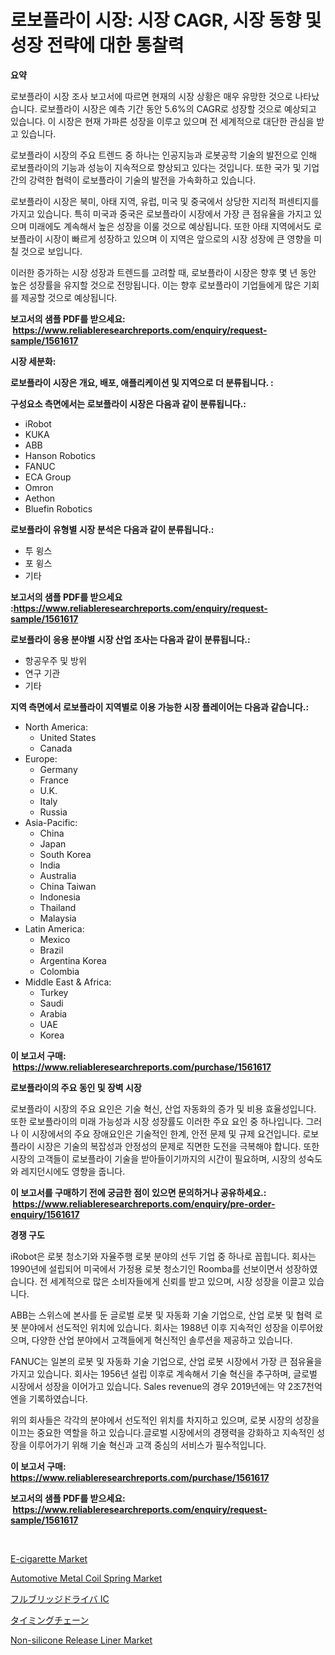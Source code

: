 <p><h1>로보플라이 시장: 시장 CAGR, 시장 동향 및 성장 전략에 대한 통찰력</h1></p><p><strong>요약</strong></p>
<p><p>로보플라이 시장 조사 보고서에 따르면 현재의 시장 상황은 매우 유망한 것으로 나타났습니다. 로보플라이 시장은 예측 기간 동안 5.6%의 CAGR로 성장할 것으로 예상되고 있습니다. 이 시장은 현재 가파른 성장을 이루고 있으며 전 세계적으로 대단한 관심을 받고 있습니다.</p><p>로보플라이 시장의 주요 트렌드 중 하나는 인공지능과 로봇공학 기술의 발전으로 인해 로보플라이의 기능과 성능이 지속적으로 향상되고 있다는 것입니다. 또한 국가 및 기업 간의 강력한 협력이 로보플라이 기술의 발전을 가속화하고 있습니다.</p><p>로보플라이 시장은 북미, 아태 지역, 유럽, 미국 및 중국에서 상당한 지리적 퍼센티지를 가지고 있습니다. 특히 미국과 중국은 로보플라이 시장에서 가장 큰 점유율을 가지고 있으며 미래에도 계속해서 높은 성장을 이룰 것으로 예상됩니다. 또한 아태 지역에서도 로보플라이 시장이 빠르게 성장하고 있으며 이 지역은 앞으로의 시장 성장에 큰 영향을 미칠 것으로 보입니다.</p><p>이러한 증가하는 시장 성장과 트렌드를 고려할 때, 로보플라이 시장은 향후 몇 년 동안 높은 성장률을 유지할 것으로 전망됩니다. 이는 향후 로보플라이 기업들에게 많은 기회를 제공할 것으로 예상됩니다.</p></p>
<p><strong>보고서의 샘플 PDF를 받으세요: &nbsp;<a href="https://www.reliableresearchreports.com/enquiry/request-sample/1561617">https://www.reliableresearchreports.com/enquiry/request-sample/1561617</a></strong></p>
<p><strong>시장 세분화:</strong></p>
<p><strong> 로보플라이 시장은 개요, 배포, 애플리케이션 및 지역으로 더 분류됩니다. :</strong></p>
<p><strong>구성요소 측면에서는 로보플라이 시장은 다음과 같이 분류됩니다.:</strong></p>
<p><ul><li>iRobot</li><li>KUKA</li><li>ABB</li><li>Hanson Robotics</li><li>FANUC</li><li>ECA Group</li><li>Omron</li><li>Aethon</li><li>Bluefin Robotics</li></ul></p>
<p><strong> 로보플라이 유형별 시장 분석은 다음과 같이 분류됩니다.:</strong></p>
<p><ul><li>투 윙스</li><li>포 윙스</li><li>기타</li></ul></p>
<p><strong>보고서의 샘플 PDF를 받으세요 :<a href="https://www.reliableresearchreports.com/enquiry/request-sample/1561617">https://www.reliableresearchreports.com/enquiry/request-sample/1561617</a></strong></p>
<p><strong> 로보플라이 응용 분야별 시장 산업 조사는 다음과 같이 분류됩니다.:</strong></p>
<p><ul><li>항공우주 및 방위</li><li>연구 기관</li><li>기타</li></ul></p>
<p><strong>지역 측면에서 로보플라이 지역별로 이용 가능한 시장 플레이어는 다음과 같습니다.:</strong></p>
<p><ul>
    <li>
        North America:
        <ul>
            <li>United States</li>
            <li>Canada</li>
        </ul>
    </li>
    <li>
        Europe:
        <ul>
            <li>Germany</li>
            <li>France</li>
            <li>U.K.</li>
            <li>Italy</li>
            <li>Russia</li>
        </ul>
    </li>
    <li>
        Asia-Pacific:
        <ul>
            <li>China</li>
            <li>Japan</li>
            <li>South Korea</li>
            <li>India</li>
            <li>Australia</li>
            <li>China Taiwan</li>
            <li>Indonesia</li>
            <li>Thailand</li>
            <li>Malaysia</li>
        </ul>
    </li>
    <li>
        Latin America:
        <ul>
            <li>Mexico</li>
            <li>Brazil</li>
            <li>Argentina Korea</li>
            <li>Colombia</li>
        </ul>
    </li>
    <li>
        Middle East & Africa:
        <ul>
            <li>Turkey</li>
            <li>Saudi</li>
            <li>Arabia</li>
            <li>UAE</li>
            <li>Korea</li>
        </ul>
    </li>
    </ul></p>
<p><strong>이 보고서 구매: &nbsp;<a href="https://www.reliableresearchreports.com/purchase/1561617">https://www.reliableresearchreports.com/purchase/1561617</a></strong></p>
<p><strong>로보플라이의 주요 동인 및 장벽 시장</strong></p>
<p><p>로보플라이 시장의 주요 요인은 기술 혁신, 산업 자동화의 증가 및 비용 효율성입니다. 또한 로보플라이의 미래 가능성과 시장 성장률도 이러한 주요 요인 중 하나입니다. 그러나 이 시장에서의 주요 장애요인은 기술적인 한계, 안전 문제 및 규제 요건입니다. 로보플라이 시장은 기술의 복잡성과 안정성의 문제로 직면한 도전을 극복해야 합니다. 또한 시장의 고객들이 로보플라이 기술을 받아들이기까지의 시간이 필요하며, 시장의 성숙도와 레지던시에도 영향을 줍니다.</p></p>
<p><strong>이 보고서를 구매하기 전에 궁금한 점이 있으면 문의하거나 공유하세요.: &nbsp;<a href="https://www.reliableresearchreports.com/enquiry/pre-order-enquiry/1561617">https://www.reliableresearchreports.com/enquiry/pre-order-enquiry/1561617</a></strong></p>
<p><strong>경쟁 구도</strong></p>
<p><p>iRobot은 로봇 청소기와 자율주행 로봇 분야의 선두 기업 중 하나로 꼽힙니다. 회사는 1990년에 설립되어 미국에서 가정용 로봇 청소기인 Roomba를 선보이면서 성장하였습니다. 전 세계적으로 많은 소비자들에게 신뢰를 받고 있으며, 시장 성장을 이끌고 있습니다.</p><p>ABB는 스위스에 본사를 둔 글로벌 로봇 및 자동화 기술 기업으로, 산업 로봇 및 협력 로봇 분야에서 선도적인 위치에 있습니다. 회사는 1988년 이후 지속적인 성장을 이루어왔으며, 다양한 산업 분야에서 고객들에게 혁신적인 솔루션을 제공하고 있습니다.</p><p>FANUC는 일본의 로봇 및 자동화 기술 기업으로, 산업 로봇 시장에서 가장 큰 점유율을 가지고 있습니다. 회사는 1956년 설립 이후로 계속해서 기술 혁신을 추구하며, 글로벌 시장에서 성장을 이어가고 있습니다. Sales revenue의 경우 2019년에는 약 2조7천억 엔을 기록하였습니다.</p><p>위의 회사들은 각각의 분야에서 선도적인 위치를 차지하고 있으며, 로봇 시장의 성장을 이끄는 중요한 역할을 하고 있습니다.글로벌 시장에서의 경쟁력을 강화하고 지속적인 성장을 이루어가기 위해 기술 혁신과 고객 중심의 서비스가 필수적입니다.</p></p>
<p><strong>이 보고서 구매: &nbsp; <a href="https://www.reliableresearchreports.com/purchase/1561617">https://www.reliableresearchreports.com/purchase/1561617</a></strong></p>
<p><strong>보고서의 샘플 PDF를 받으세요: &nbsp;<a href="https://www.reliableresearchreports.com/enquiry/request-sample/1561617">https://www.reliableresearchreports.com/enquiry/request-sample/1561617</a></strong><strong></strong></p>
<p>&nbsp;</p>
<p><p><a href="https://github.com/gulaimolin/Market-Research-Report-List-3/blob/main/e-cigarette-market.md">E-cigarette Market</a></p><p><a href="https://issuu.com/reportprime-2/docs/automotive-metal-coil-spring-market-size-2030.pptx">Automotive Metal Coil Spring Market</a></p><p><a href="https://github.com/DonaldShaw1965/Market-Research-Report-List-1/blob/main/63191606935.md">フルブリッジドライバ IC</a></p><p><a href="https://medium.com/@royfoote921/%E3%82%BF%E3%82%A4%E3%83%9F%E3%83%B3%E3%82%B0%E3%83%81%E3%82%A7%E3%83%BC%E3%83%B3%E5%B8%82%E5%A0%B4%E3%81%AE%E8%A6%8F%E6%A8%A1%E3%81%A8%E5%B8%82%E5%A0%B4%E5%8B%95%E5%90%91-%E7%94%A3%E6%A5%AD%E5%85%A8%E4%BD%93%E3%81%AE%E5%AE%8C%E5%85%A8%E3%81%AA%E6%A6%82%E8%A6%81-2024%E5%B9%B4-2031%E5%B9%B4-ea1ea62b9b4b">タイミングチェーン</a></p><p><a href="https://github.com/mauripalmi/Market-Research-Report-List-2/blob/main/non-silicone-release-liner-market.md">Non-silicone Release Liner Market</a></p></p>